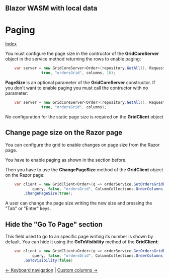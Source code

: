 ## Blazor WASM with local data

# Paging

[Index](Documentation.md)

You must configure the page size in the contructor of the **GridCoreServer** object in the service method returning the rows to enable paging:

```c#
    var server = new GridCoreServer<Order>(repository.GetAll(), Request.Query,
                true, "ordersGrid", columns, 10);
```

**PageSize** is an optional parameter of the **GridCoreServer** constructor. If you don't want to enable paging you must call the contructor with no parameter:

```c#
    var server = new GridCoreServer<Order>(repository.GetAll(), Request.Query,
                true, "ordersGrid", columns);
```

No configuration for the static page size is required on the **GridClient** object

## Change page size on the Razor page

You can configure the grid to enable changes on page size from the Razor page.

You have to enable paging as shown in the section before.

Then you have to use the **ChangePageSize** method of the **GridClient** object on the Razor page:

```c#
    var client = new GridClient<Order>(q => orderService.GetOrdersGridRows(ColumnCollections.OrderColumns, q),
            query, false, "ordersGrid", ColumnCollections.OrderColumns, locale)
        .ChangePageSize(true);
```

A user can change the page size writing the new size and pressing the "Tab" or "Enter" keys.

## Hide the "Go To Page" section

This field used to go to an specific page writing its number is shown by default. You can hide it using the **GoToVisibility** method of the **GridClient**:

```c#
    var client = new GridClient<Order>(q => orderService.GetOrdersGridRows(ColumnCollections.OrderColumns, q),
            query, false, "ordersGrid", ColumnCollections.OrderColumns, locale)
        .GoToVisibility(false)
```

[<- Keyboard navigation](Keyboard_navigation.md) | [Custom columns ->](Custom_columns.md)